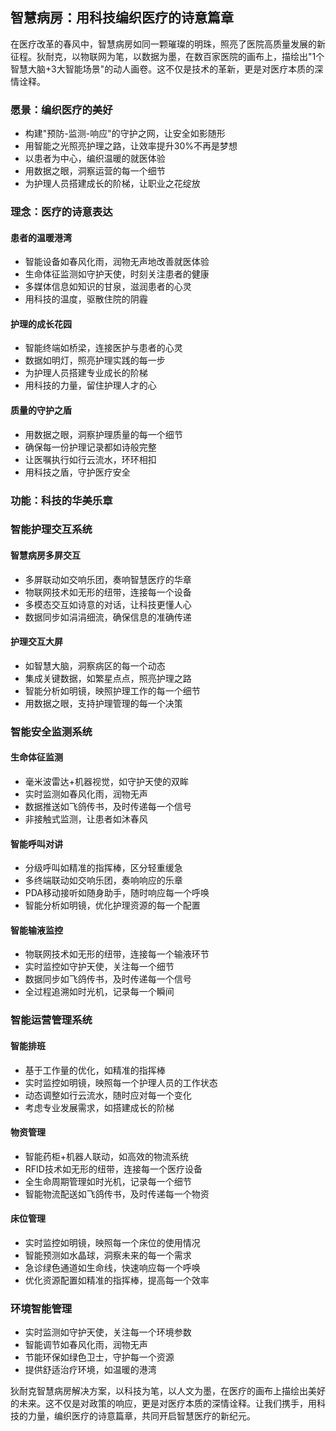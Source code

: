 ## 智慧病房：用科技编织医疗的诗意篇章

在医疗改革的春风中，智慧病房如同一颗璀璨的明珠，照亮了医院高质量发展的新征程。狄耐克，以物联网为笔，以数据为墨，在数百家医院的画布上，描绘出"1个智慧大脑+3大智能场景"的动人画卷。这不仅是技术的革新，更是对医疗本质的深情诠释。

### 愿景：编织医疗的美好
- 构建"预防-监测-响应"的守护之网，让安全如影随形
- 用智能之光照亮护理之路，让效率提升30%不再是梦想
- 以患者为中心，编织温暖的就医体验
- 用数据之眼，洞察运营的每一个细节
- 为护理人员搭建成长的阶梯，让职业之花绽放

### 理念：医疗的诗意表达

#### 患者的温暖港湾
- 智能设备如春风化雨，润物无声地改善就医体验
- 生命体征监测如守护天使，时刻关注患者的健康
- 多媒体信息如知识的甘泉，滋润患者的心灵
- 用科技的温度，驱散住院的阴霾

#### 护理的成长花园
- 智能终端如桥梁，连接医护与患者的心灵
- 数据如明灯，照亮护理实践的每一步
- 为护理人员搭建专业成长的阶梯
- 用科技的力量，留住护理人才的心

#### 质量的守护之盾
- 用数据之眼，洞察护理质量的每一个细节
- 确保每一份护理记录都如诗般完整
- 让医嘱执行如行云流水，环环相扣
- 用科技之盾，守护医疗安全

### 功能：科技的华美乐章

### 智能护理交互系统
#### 智慧病房多屏交互
- 多屏联动如交响乐团，奏响智慧医疗的华章
- 物联网技术如无形的纽带，连接每一个设备
- 多模态交互如诗意的对话，让科技更懂人心
- 数据同步如涓涓细流，确保信息的准确传递

#### 护理交互大屏
- 如智慧大脑，洞察病区的每一个动态
- 集成关键数据，如繁星点点，照亮护理之路
- 智能分析如明镜，映照护理工作的每一个细节
- 用数据之眼，支持护理管理的每一个决策

### 智能安全监测系统
#### 生命体征监测
- 毫米波雷达+机器视觉，如守护天使的双眸
- 实时监测如春风化雨，润物无声
- 数据推送如飞鸽传书，及时传递每一个信号
- 非接触式监测，让患者如沐春风

#### 智能呼叫对讲
- 分级呼叫如精准的指挥棒，区分轻重缓急
- 多终端联动如交响乐团，奏响响应的乐章
- PDA移动接听如随身助手，随时响应每一个呼唤
- 智能分析如明镜，优化护理资源的每一个配置

#### 智能输液监控
- 物联网技术如无形的纽带，连接每一个输液环节
- 实时监控如守护天使，关注每一个细节
- 数据同步如飞鸽传书，及时传递每一个信号
- 全过程追溯如时光机，记录每一个瞬间

### 智能运营管理系统
#### 智能排班
- 基于工作量的优化，如精准的指挥棒
- 实时监控如明镜，映照每一个护理人员的工作状态
- 动态调整如行云流水，随时应对每一个变化
- 考虑专业发展需求，如搭建成长的阶梯

#### 物资管理
- 智能药柜+机器人联动，如高效的物流系统
- RFID技术如无形的纽带，连接每一个医疗设备
- 全生命周期管理如时光机，记录每一个细节
- 智能物流配送如飞鸽传书，及时传递每一个物资

#### 床位管理
- 实时监控如明镜，映照每一个床位的使用情况
- 智能预测如水晶球，洞察未来的每一个需求
- 急诊绿色通道如生命线，快速响应每一个呼唤
- 优化资源配置如精准的指挥棒，提高每一个效率

### 环境智能管理
- 实时监测如守护天使，关注每一个环境参数
- 智能调节如春风化雨，润物无声
- 节能环保如绿色卫士，守护每一个资源
- 提供舒适治疗环境，如温暖的港湾


狄耐克智慧病房解决方案，以科技为笔，以人文为墨，在医疗的画布上描绘出美好的未来。这不仅是对政策的响应，更是对医疗本质的深情诠释。让我们携手，用科技的力量，编织医疗的诗意篇章，共同开启智慧医疗的新纪元。